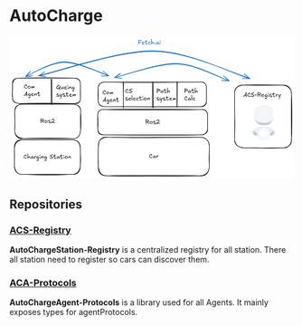# AutoCharge

![architecture-overview.png](assets/architecture-overview.png)

## Repositories

### [ACS-Registry](https://github.com/Diplomarbeit-PGHFP-2024-2025/acs-registry)

**AutoChargeStation-Registry** is a centralized registry for all station.
There all station need to register so cars can discover them.

### [ACA-Protocols](https://github.com/Diplomarbeit-PGHFP-2024-2025/aca-protocols)

**AutoChargeAgent-Protocols** is a library used for all Agents. It mainly exposes types for agentProtocols.